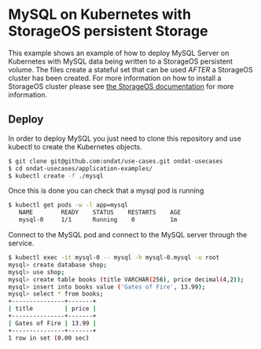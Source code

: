 # MySQL on Kubernetes with StorageOS persistent Storage

This example shows an example of how to deploy MySQL Server on Kubernetes with
MySQL data being written to a StorageOS persistent volume. The files create a
stateful set that can be used *AFTER* a StorageOS cluster has been created. For
more information on how to install a StorageOS cluster please see
[the StorageOS documentation](https://docs.storageos.com/docs/introduction/quickstart)
for more information.

## Deploy

In order to deploy MySQL you just need to clone this repository and use
kubectl to create the Kubernetes objects. 

```bash
$ git clone git@github.com:ondat/use-cases.git ondat-usecases
$ cd ondat-usecases/application-examples/
$ kubectl create -f ./mysql
```

Once this is done you can check that a mysql pod is running

```bash
$ kubectl get pods -w -l app=mysql
   NAME        READY    STATUS    RESTARTS    AGE
   mysql-0     1/1      Running    0          1m
```

Connect to the MySQL pod and connect to the MySQL server through the
service.

```bash
$ kubectl exec -it mysql-0 -- mysql -h mysql-0.mysql -u root
mysql> create database shop;
mysql> use shop;
mysql> create table books (title VARCHAR(256), price decimal(4,2));
mysql> insert into books value ('Gates of Fire', 13.99);
mysql> select * from books;
+---------------+-------+
| title         | price |
+---------------+-------+
| Gates of Fire | 13.99 |
+---------------+-------+
1 row in set (0.00 sec)
```
